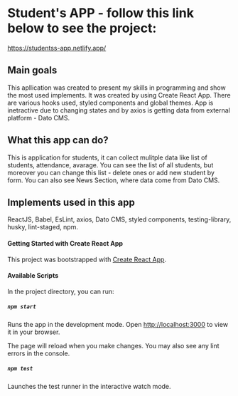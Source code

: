 
# Student's APP - follow this link below to see the project:

https://studentss-app.netlify.app/



## Main goals

This apllication was created to present my skills in programming and show the most used implements. It was created by using Create React App. There are various hooks used, styled components and global themes. App is inetractive due to changing states and by axios is getting data from external platform  - Dato CMS.


## What this app can do?

This is application for students, it can collect mulitple data like list of students, attendance, avarage. You can see the list of all students, but moreover you can change this list - delete ones or add new student by form. You can also see News Section, where data come from Dato CMS.  


## Implements used in this app

ReactJS, Babel, EsLint, axios, Dato CMS, styled components, testing-library, husky, lint-staged, npm. 





#### Getting Started with Create React App

This project was bootstrapped with [Create React App](https://github.com/facebook/create-react-app).

#### Available Scripts

In the project directory, you can run:

##### `npm start`

Runs the app in the development mode.
Open [http://localhost:3000](http://localhost:3000) to view it in your browser.

The page will reload when you make changes.
You may also see any lint errors in the console.

##### `npm test`

Launches the test runner in the interactive watch mode.


